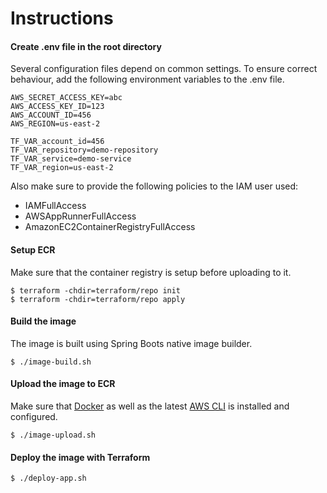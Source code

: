 # Instructions

#### Create .env file in the root directory

Several configuration files depend on common settings. To ensure correct behaviour, add the following environment
variables to the .env file.

```
AWS_SECRET_ACCESS_KEY=abc
AWS_ACCESS_KEY_ID=123
AWS_ACCOUNT_ID=456
AWS_REGION=us-east-2

TF_VAR_account_id=456
TF_VAR_repository=demo-repository
TF_VAR_service=demo-service
TF_VAR_region=us-east-2
```

Also make sure to provide the following policies to the IAM user used:
- IAMFullAccess
- AWSAppRunnerFullAccess
- AmazonEC2ContainerRegistryFullAccess

#### Setup ECR

Make sure that the container registry is setup before uploading to it.

```
$ terraform -chdir=terraform/repo init
$ terraform -chdir=terraform/repo apply
```

#### Build the image

The image is built using Spring Boots native image builder.

```
$ ./image-build.sh
```

#### Upload the image to ECR

Make sure that [Docker](https://www.docker.com/products/docker-desktop) as well as the
latest [AWS CLI](https://docs.aws.amazon.com/cli/latest/userguide/getting-started-install.html) is installed and
configured.

```
$ ./image-upload.sh
```

#### Deploy the image with Terraform

```
$ ./deploy-app.sh
```
